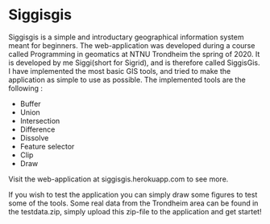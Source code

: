 # Siggisgis

Siggisgis is a simple and introductary geographical information system meant for beginners. The web-application was developed during a course called Programming in geomatics at NTNU Trondheim the spring of 2020. It is developed by me Siggi(short for Sigrid), and is therefore called SiggisGis.
I have implemented the most basic GIS tools, and tried to make the application as simple to use as possible.
The implemented tools are the following : 

- Buffer
- Union
- Intersection
- Difference
- Dissolve
- Feature selector
- Clip 
- Draw

Visit the web-application at siggisgis.herokuapp.com to see more. 

If you wish to test the application you can simply draw some figures to test some of the tools. Some real data from the Trondheim area can be found in the testdata.zip, simply upload this zip-file to the application and get startet! 
 





